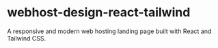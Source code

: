 # webhost-design-react-tailwind
 A responsive and modern web hosting landing page built with React and Tailwind CSS.
